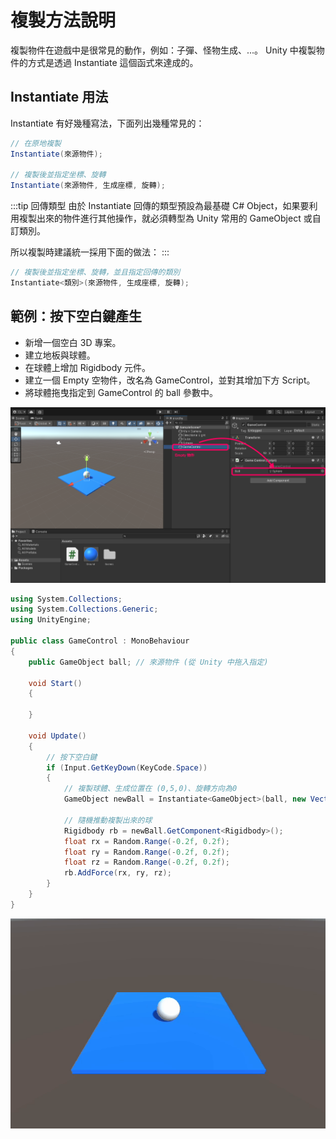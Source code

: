 # 複製方法說明
複製物件在遊戲中是很常見的動作，例如：子彈、怪物生成、...。 Unity 中複製物件的方式是透過 Instantiate 這個函式來達成的。

## Instantiate 用法
Instantiate 有好幾種寫法，下面列出幾種常見的：

```csharp
// 在原地複製
Instantiate(來源物件);

// 複製後並指定坐標、旋轉
Instantiate(來源物件, 生成座標, 旋轉);
```

:::tip  回傳類型
由於 Instantiate 回傳的類型預設為最基礎 C# Object，如果要利用複製出來的物件進行其他操作，就必須轉型為 Unity 常用的 GameObject 或自訂類別。

所以複製時建議統一採用下面的做法：
:::

```csharp
// 複製後並指定坐標、旋轉，並且指定回傳的類別
Instantiate<類別>(來源物件, 生成座標, 旋轉);
```

## 範例：按下空白鍵產生
- 新增一個空白 3D 專案。
- 建立地板與球體。
- 在球體上增加 Rigidbody 元件。
- 建立一個 Empty 空物件，改名為 GameControl，並對其增加下方 Script。
- 將球體拖曳指定到 GameControl 的 ball 參數中。

!['project'](./project.png)

```csharp
using System.Collections;
using System.Collections.Generic;
using UnityEngine;

public class GameControl : MonoBehaviour
{
    public GameObject ball; // 來源物件 (從 Unity 中拖入指定)

    void Start()
    {

    }

    void Update()
    {
        // 按下空白鍵
        if (Input.GetKeyDown(KeyCode.Space))
        {
            // 複製球體、生成位置在 (0,5,0)、旋轉方向為0
            GameObject newBall = Instantiate<GameObject>(ball, new Vector3(0, 5, 0), Quaternion.identity);

            // 隨機推動複製出來的球
            Rigidbody rb = newBall.GetComponent<Rigidbody>();
            float rx = Random.Range(-0.2f, 0.2f);
            float ry = Random.Range(-0.2f, 0.2f);
            float rz = Random.Range(-0.2f, 0.2f);
            rb.AddForce(rx, ry, rz);
        }
    }
}
```

!['create balls'](./balls.gif)